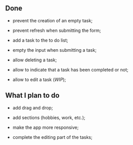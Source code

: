 ## Done

- prevent the creation of an empty task;

- prevent refresh when submitting the form;

- add a task to the to do list;

- empty the input when submitting a task;

- allow deleting a task;

- allow to indicate that a task has been completed or not;

- allow to edit a task (_WIP_);

## What I plan to do

- add drag and drop;

- add sections (hobbies, work, etc.);

- make the app more responsive;

- complete the editing part of the tasks;
